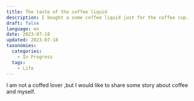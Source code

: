```yaml
---
title: The taste of the coffee liquid
description: I bought a some coffee liquid just for the coffee cup.
draft: false
language: en
date: 2023-07-18
updated: 2023-07-18
taxonomies:
  categories:
    - In Progress
  tags:
    - Life
---
```


I am not a coffed lover ,but I would like to share some story about coffee and myself. 
<!-- more -->
